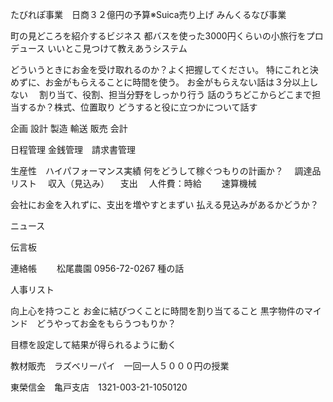 たびれぽ事業　日商３２億円の予算※Suica売り上げ
みんくるなび事業

町の見どころを紹介するビジネス
都バスを使った3000円くらいの小旅行をプロデュース
いいとこ見つけて教えあうシステム

どういうときにお金を受け取れるのか？よく把握してください。
特にこれと決めずに、お金がもらえることに時間を使う。
お金がもらえない話は３分以上しない　
割り当て、役割、担当分野をしっかり行う
話のうちどこからどこまで担当するか？株式、位置取り
どうすると役に立つかについて話す

企画
設計
製造
輸送
販売
会計

日程管理
金銭管理　請求書管理

生産性　ハイパフォーマンス実績
何をどうして稼ぐつもりの計画か？
　調達品リスト
　収入（見込み）
　支出
　人件費：時給
　　速算機械

会社にお金を入れずに、支出を増やすとまずい
払える見込みがあるかどうか？

ニュース

伝言板

連絡帳　
　松尾農園 0956-72-0267 種の話

人事リスト

向上心を持つこと
お金に結びつくことに時間を割り当てること
黒字物件のマインド　どうやってお金をもらうつもりか？

目標を設定して結果が得られるように動く

教材販売　ラズベリーパイ　一回一人５０００円の授業

東榮信金　亀戸支店　1321-003-21-1050120